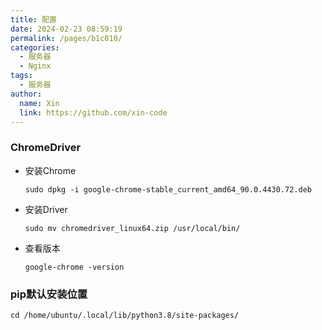 ```yaml
---
title: 配置
date: 2024-02-23 08:59:19
permalink: /pages/b1c010/
categories:
  - 服务器
  - Nginx
tags:
  - 服务器
author:
  name: Xin
  link: https://github.com/xin-code
---
```




### ChromeDriver

- 安装Chrome

  ```shell
  sudo dpkg -i google-chrome-stable_current_amd64_90.0.4430.72.deb 
  ```

- 安装Driver

  ```shell
  sudo mv chromedriver_linux64.zip /usr/local/bin/
  ```

- 查看版本

  ```shell
  google-chrome -version
  ```



### pip默认安装位置

```shell
cd /home/ubuntu/.local/lib/python3.8/site-packages/
```

